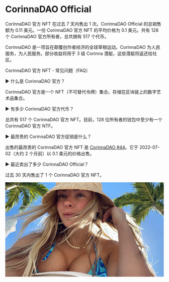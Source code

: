 # CorinnaDAO Official

CorinnaDAO 官方 NFT 在过去 7 天内售出 1 次。CorinnaDAO Official 的总销售额为 0.11 美元。一份 CorinnaDAO 官方 NFT 的平均价格为 0.1 美元。共有 128 个 CorinnaDAO 官方所有者，总共拥有 517 个代币。

CorinnaDAO 是一项旨在颠覆创作者经济的全球草根运动。CorinnaDAO 为人民服务，为人民服务。部分收益将用于 3 级 Corinna 潜艇，这些潜艇将返还给社区。

CorinnaDAO 官方 NFT - 常见问题（FAQ）

▶ 什么是 CorinnaDAO 官方？

CorinnaDAO 官方是一个 NFT（不可替代令牌）集合。存储在区块链上的数字艺术品集合。

▶ 有多少 CorinnaDAO 官方代币？

总共有 517 个 CorinnaDAO 官方 NFT。目前，128 位所有者的钱包中至少有一个 CorinnaDAO 官方 NTF。

▶ 最昂贵的 CorinnaDAO 官方促销是什么？

出售的最昂贵的 CorinnaDAO 官方 NFT 是 [CorinnaDAO #44](https://www.nft-stats.com/asset/0xa3f41f51886e039140715f213ba21c9fede8aa4f/43)。它于 2022-07-02（大约 2 个月前）以 0.1 美元的价格出售。

▶ 最近卖出了多少 CorinnaDAO Official？

过去 30 天内售出了 1 个 CorinnaDAO 官方 NFT。

![ NFT](unnamed.jpg)


